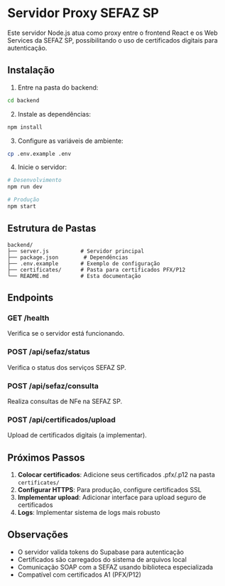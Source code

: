 
# Servidor Proxy SEFAZ SP

Este servidor Node.js atua como proxy entre o frontend React e os Web Services da SEFAZ SP, possibilitando o uso de certificados digitais para autenticação.

## Instalação

1. Entre na pasta do backend:
```bash
cd backend
```

2. Instale as dependências:
```bash
npm install
```

3. Configure as variáveis de ambiente:
```bash
cp .env.example .env
```

4. Inicie o servidor:
```bash
# Desenvolvimento
npm run dev

# Produção
npm start
```

## Estrutura de Pastas

```
backend/
├── server.js          # Servidor principal
├── package.json        # Dependências
├── .env.example       # Exemplo de configuração
├── certificates/      # Pasta para certificados PFX/P12
└── README.md          # Esta documentação
```

## Endpoints

### GET /health
Verifica se o servidor está funcionando.

### POST /api/sefaz/status
Verifica o status dos serviços SEFAZ SP.

### POST /api/sefaz/consulta
Realiza consultas de NFe na SEFAZ SP.

### POST /api/certificados/upload
Upload de certificados digitais (a implementar).

## Próximos Passos

1. **Colocar certificados**: Adicione seus certificados .pfx/.p12 na pasta `certificates/`
2. **Configurar HTTPS**: Para produção, configure certificados SSL
3. **Implementar upload**: Adicionar interface para upload seguro de certificados
4. **Logs**: Implementar sistema de logs mais robusto

## Observações

- O servidor valida tokens do Supabase para autenticação
- Certificados são carregados do sistema de arquivos local
- Comunicação SOAP com a SEFAZ usando biblioteca especializada
- Compatível com certificados A1 (PFX/P12)
